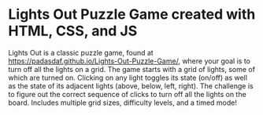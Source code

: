 # Lights Out Puzzle Game created with HTML, CSS, and JS
Lights Out is a classic puzzle game, found at https://padasdaf.github.io/Lights-Out-Puzzle-Game/, where your goal is to turn off all the lights on a grid. The game starts with a grid of lights, some of which are turned on. Clicking on any light toggles its state (on/off) as well as the state of its adjacent lights (above, below, left, right). The challenge is to figure out the correct sequence of clicks to turn off all the lights on the board. Includes multiple grid sizes, difficulty levels, and a timed mode!
